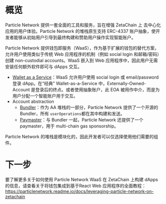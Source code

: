 # 概览

Particle Network 提供一套全面的工具和服务，旨在增强 ZetaChain 上 去中心化应用的用户体验。Particle Network 的堆栈原生支持 ERC-4337 账户抽象，使开发者能够从初始用户引导到最终构建和赞助用户操作实现智能账户。

Particle Network 提供钱包即服务（WaaS），作为基于扩展的钱包的替代方案，允许用户使用类似于传统 Web 应用程序的机制（例如 social login 和邮箱/密码）创建 non-custodial accounts。WaaS 嵌入到 Web 应用程序中，因此用户无需安装任何额外软件即可与 dApps 交互。

- [Wallet as a Service](https://particlenetwork.readme.io/docs/understanding-wallet-as-a-service)：WaaS 允许用户使用 social login 或 email/password 登录 dApp。在“经典” Wallet-as-a-Service 中，Externally-Owned-Account 是登录后的终点。或者使用抽象账户，此 EOA 被用作中介，而是为用户分配一个智能账户用于交互。
- Account abstraction 
  - [Bundler](https://particlenetwork.readme.io/docs/bundler)：作为 AA 堆栈的一部分，Particle Network 提供了一个开源的 Bundler，所有 `userOperations`都在其中构建和发送。
  - [Paymaster](https://particlenetwork.readme.io/docs/paymaster)：与 Bundler 一起，Particle Network 还提供了一个 paymaster，用于 multi-chain gas sponsorship。

Particle Network 的堆栈是模块化的，因此开发者可以仅选择使用他们需要的组件。

# 下一步

要了解更多关于如何使用 Particle Network WaaS 在 ZetaChain 上构建 dApps 的信息，请查看关于将钱包集成到基于React Web 应用程序的全面教程：https://particlenetwork.readme.io/docs/leveraging-particle-network-on-zetachain